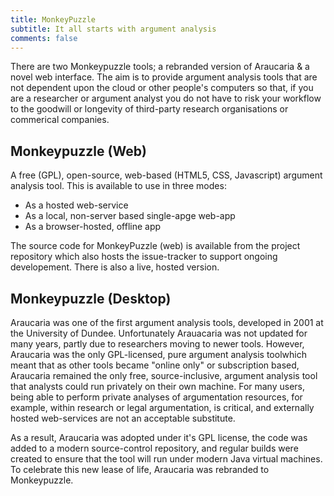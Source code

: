 ```yaml
---
title: MonkeyPuzzle
subtitle: It all starts with argument analysis
comments: false
---
```


There are two Monkeypuzzle tools; a rebranded version of Araucaria & a novel web interface. The aim is to provide argument analysis tools that are not dependent upon the cloud or other people's computers so that, if you are a researcher or argument analyst you do not have to risk your workflow to the goodwill or longevity of third-party research organisations or commerical companies.

## Monkeypuzzle (Web)

A free (GPL), open-source, web-based (HTML5, CSS, Javascript) argument analysis tool. This is available to use in three modes:

* As a hosted web-service
* As a local, non-server based single-apge web-app
* As a browser-hosted, offline app

The source code for MonkeyPuzzle (web) is available from the project repository which also hosts the issue-tracker to support ongoing developement. There is also a live, hosted version. 

## Monkeypuzzle (Desktop)

Araucaria was one of the first argument analysis tools, developed in 2001 at the University of Dundee. Unfortunately Arauacaria was not updated for many years, partly due to researchers moving to newer tools. However, Araucaria was the only GPL-licensed, pure argument analysis toolwhich meant that as other tools became "online only" or subscription based, Araucaria remained the only free, source-inclusive, argument analysis tool that analysts could run privately on their own machine. For many users, being able to perform private analyses of argumentation resources, for example, within research or legal argumentation, is critical, and externally hosted web-services are not an acceptable substitute.

As a result, Araucaria was adopted under it's GPL license, the code was added to a modern source-control repository, and regular builds were created to ensure that the tool will run under modern Java virtual machines. To celebrate this new lease of life, Araucaria was rebranded to Monkeypuzzle.

